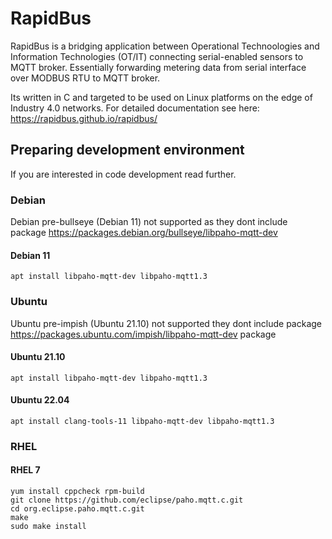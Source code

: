 # RapidBus

RapidBus is a bridging application between Operational Technoologies and Information Technologies (OT/IT) connecting serial-enabled sensors to MQTT broker. Essentially forwarding metering data from serial interface over MODBUS RTU to MQTT broker.

Its written in C and targeted to be used on Linux platforms on the edge of Industry 4.0 networks. For detailed documentation see here: https://rapidbus.github.io/rapidbus/

## Preparing development environment

If you are interested in code development read further.

### Debian

Debian pre-bullseye (Debian 11) not supported as they dont include package https://packages.debian.org/bullseye/libpaho-mqtt-dev

#### Debian 11

```
apt install libpaho-mqtt-dev libpaho-mqtt1.3
```

### Ubuntu

Ubuntu pre-impish (Ubuntu 21.10) not supported they dont include package https://packages.ubuntu.com/impish/libpaho-mqtt-dev package

#### Ubuntu 21.10

```
apt install libpaho-mqtt-dev libpaho-mqtt1.3
```

#### Ubuntu 22.04

```
apt install clang-tools-11 libpaho-mqtt-dev libpaho-mqtt1.3
```

### RHEL

#### RHEL 7

```
yum install cppcheck rpm-build
git clone https://github.com/eclipse/paho.mqtt.c.git
cd org.eclipse.paho.mqtt.c.git
make
sudo make install
```
